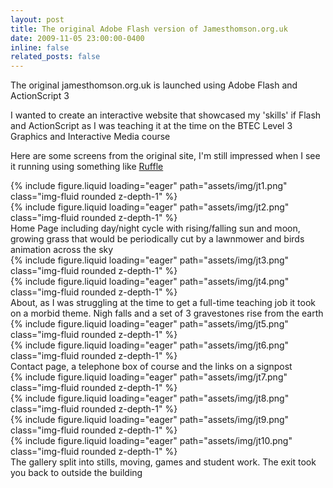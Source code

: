 ```yaml
---
layout: post
title: The original Adobe Flash version of Jamesthomson.org.uk
date: 2009-11-05 23:00:00-0400
inline: false
related_posts: false
---
```


The original jamesthomson.org.uk is launched using Adobe Flash and ActionScript 3
<p>I wanted to create an interactive website that showcased my 'skills' if Flash and ActionScript as I was teaching it at the time on the BTEC Level 3 Graphics and Interactive Media course</p>
<p>Here are some screens from the original site, I'm still impressed when I see it running using something like <a href="https://chromewebstore.google.com/detail/ruffle-flash-emulator/donbcfbmhbcapadipfkeojnmajbakjdc?hl=en">Ruffle</a> </p>
<div class="row mt-3">
    <div class="col-sm mt-3 mt-md-0">
        {% include figure.liquid loading="eager" path="assets/img/jt1.png" class="img-fluid rounded z-depth-1" %}
    </div>
    <div class="col-sm mt-3 mt-md-0">
        {% include figure.liquid loading="eager" path="assets/img/jt2.png" class="img-fluid rounded z-depth-1" %}
    </div>
</div>
<div class="caption">
    Home Page including day/night cycle with rising/falling sun and moon, growing grass that would be periodically cut by a lawnmower and birds animation across the sky
</div>
<div class="row mt-3">
    <div class="col-sm mt-3 mt-md-0">
        {% include figure.liquid loading="eager" path="assets/img/jt3.png" class="img-fluid rounded z-depth-1" %}
    </div>
    <div class="col-sm mt-3 mt-md-0">
        {% include figure.liquid loading="eager" path="assets/img/jt4.png" class="img-fluid rounded z-depth-1" %}
    </div>
</div>
<div class="caption">
    About, as I was struggling at the time to get a full-time teaching job it took on a morbid theme. Nigh falls and a set of 3 gravestones rise from the earth
</div>
<div class="row mt-3">
    <div class="col-sm mt-3 mt-md-0">
        {% include figure.liquid loading="eager" path="assets/img/jt5.png" class="img-fluid rounded z-depth-1" %}
    </div>
    <div class="col-sm mt-3 mt-md-0">
        {% include figure.liquid loading="eager" path="assets/img/jt6.png" class="img-fluid rounded z-depth-1" %}
    </div>
</div>
<div class="caption">
    Contact page, a telephone box of course and the links on a signpost
</div>
<div class="row mt-3">
    <div class="col-sm mt-3 mt-md-0">
        {% include figure.liquid loading="eager" path="assets/img/jt7.png" class="img-fluid rounded z-depth-1" %}
    </div>
    <div class="col-sm mt-3 mt-md-0">
        {% include figure.liquid loading="eager" path="assets/img/jt8.png" class="img-fluid rounded z-depth-1" %}
    </div>
     <div class="col-sm mt-3 mt-md-0">
        {% include figure.liquid loading="eager" path="assets/img/jt9.png" class="img-fluid rounded z-depth-1" %}
    </div>
    <div class="col-sm mt-3 mt-md-0">
        {% include figure.liquid loading="eager" path="assets/img/jt10.png" class="img-fluid rounded z-depth-1" %}
    </div>
</div>
<div class="caption">
    The gallery split into stills, moving, games and student work. The exit took you back to outside the building
</div>